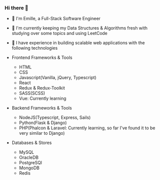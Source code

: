 ### Hi there 👋

- :rocket: I'm Emille, a Full-Stack Software Engineer
- :seedling: I'm currently keeping my Data Structures & Algorithms fresh with studying over some topics and using LeetCode  
- :telescope: I have experience in building scalable web applications with the following technologies

- Frontend Frameworks & Tools
  - HTML
  - CSS
  - Javascript(Vanilla, jQuery, Typescript)
  - React
  - Redux & Redux-Toolkit
  - SASS(SCSS)
  - Vue: Currently learning
  
- Backend Frameworks & Tools
  - NodeJS(Typescript, Express, Sails)
  - Python(Flask & Django)
  - PHP(Phalcon & Laravel: Currently learning, so far I've found it to be very similar to Django)

- Databases & Stores
  - MySQL
  - OracleDB
  - PostgreSQl
  - MongoDB
  - Redis

<!--
**Emille1723/Emille1723** is a ✨ _special_ ✨ repository because its `README.md` (this file) appears on your GitHub profile.

Here are some ideas to get you started:

- 🔭 I’m currently working on ...
- 🌱 I’m currently learning ...
- 👯 I’m looking to collaborate on ...
- 🤔 I’m looking for help with ...
- 💬 Ask me about ...
- 📫 How to reach me: ...
- 😄 Pronouns: ...
- ⚡ Fun fact: ...
-->
